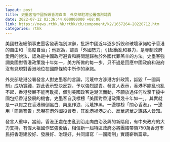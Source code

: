 ```yaml
---
layout: post
title: 史墨客指中國拆毁香港自由　外交部駐港公署強烈譴責
date: 2022-07-12 02:36:44.000000000 +08:00
link: https://news.rthk.hk/rthk/ch/component/k2/1657264-20220712.htm
categories: rthk
---
```


美國駐港總領事史墨客發表臨別演辭，批評中國近年逐步拆毁和破壞承諾給予香港的自由和「高度自治」；他認為，譴責「外國勢力」引起動亂和暴力，是專制政府愛用的說法，認為是中國政府避責和將問題歸咎於外國代罪羔羊的方法。史墨客強調美國對香港政策幾十年如一，美方所做的每一步，只不過是回應中國政府和港府沒有兌現對香港地位在國際條約中所作的承諾。

外交部駐港公署發言人對史墨客的言論，污蔑中方涉港方針政策，詆毀「一國兩制」成功實踐，對此表示堅決反對，予以強烈譴責。發言人表示，香港不能亂也亂不起，香港發展不能再耽擱，個別美國政客逆潮流而動，不願放過任何攻擊干擾中國包括香港發展的機會。史墨客自我標榜「美國對香港政策幾十年如一」，其實就是一以貫之在香港顛倒黑白、興風作浪、污蔑抹黑，一邊標榜「關心香港」，一邊用「商業警告」恐嚇在港外國投資者，其亂港禍港之心、反華遏華之謀路人皆知。

發言人重申，當前，香港正處在由亂到治走向由治及興的新階段，有中央政府的大力支持，有偉大祖國作堅強後盾，相信新一屆特區政府必將團結帶領750萬香港市民把香港建設好、發展好、治理好，共同譜寫「一國兩制」實踐嶄新篇章。
